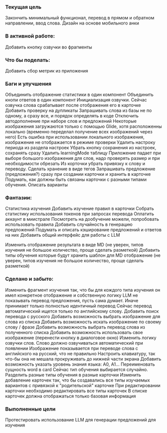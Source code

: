 
### Текущая цель

Закончить минимальный функционал, перевод в прямом и обратном направлении, ввод слова.
Дизайн на основе мобильного анки

### В активной работе:

Добавить кнопку озвучки во фрагменты

### Что бы поделать:

Добавить сбор метрик из приложения

### Баги и улучшения

Объединить отображение статистики в один компонент
Объединить кнопи ответов в один компонент
Инициализация озвучки. Сейчас озвучка слова срабатывает после отображения его в карточке
Добавить проверку на дупликаты
Запрашивать слова из базы не по одному, а сразу все, и порядок определять в коде
Отключить автодополнение при наборе слов и предложений
Некоторые изображения загружаются только с помощью Glide, хотя расположенны локально (временно переделал получение всех изображений через него)
Есть ошибка при использовании локального изображения, изображение не отображается в режиме проверки
Удалить настроку периода из раздела настроек
Убрать кнопку сохранения из настроек, сохранять сразу
Удалить learningMode таблицу
Приложение падает при выборе большого изображения для слов, надо проверять размер и при необходимости обрезать
Из корточки убрать привязку к слову и переводу. Сделать хранение в виде тегов
Запрашивать предложение (предложения?) сразу при создании карточки и хранить в карточке
Подумать, как должны быть связаны карточки с разными типами обучения. Описать варианты

### Фантазии:

Статистика изучения
Добавить изучение правил в карточки
Собрать статистику использования токенов при запросах перевода
Оплатить аккаунт в миистрале
Посмотреть на дообучение можели, попробовать использовать правила
Добавить случайность в генерацию предложений
Подумать и описать кэширование предложений и ответов на них
Добавить общий интерфейс для работы с LLM

Изменить отображение результата в виде MD (не уверен, типов изучения не большое количество, проще сделать разметкой)
Добавить типы обучения которые будут хранить шаблон для MD отображение (не уверен, типов изучения не большое количество, проще сделать разметкой)

### Сделано и забыто:

Изменить фрагмент изучения так, что бы для кождого типа изучения он имел конкретное отображение и собственную логику
LLM не показывать перевод предложения, пусть сама думает. Иначе принимает только полностью идентичный перевод
Сейчас перевод автоматический ищется только по английскому слову. Добавить поиск перевода с русского
Добавить возможность выбрать изображение для слова из списка
Добавить возможность искать изображение по своему слову / фразе
Добавить возможность выбрать перевод слова из полученного списка
Добавить возможность использовать свое изображение (перенести кнопку в диалоговое окно)
Изменить логику озвучки слов. Слово должно озвучиваться автоматический при появлении
Изображение показывается при переводе слова с английского на русский, что не правильно
Настроить клавиатуру, так что-бы она не мешала прокруживать до нижней части экрана
Добавить возможность указать уровень знания языка: A0, A1...
Переименовать сущность word в card
Сейчас тип обучения выбирается случайно. Разделить разные типы обучения в разные карточки
Изменить добавление карточек так, что бы создавались все типы изучаемых вариантов с привязкой к "родительской" карточке
При редактировании карточки необходимо редактировать все типы карточек
В списке карточек должна отображаться только базовая информация

### Выполненные цели

Протестировать использование LLM для генерации предложений для изучения